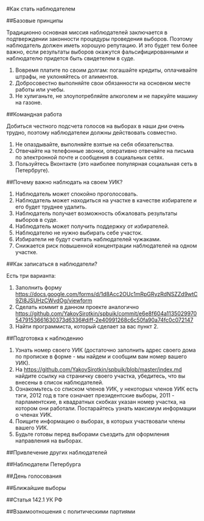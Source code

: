 #Как стать наблюдателем

##Базовые принципы

Традиционно основная миссия наблюдателей заключается в подтверждении законности процедуры проведения выборов. Поэтому наблюдатель должен иметь хорошую репутацию. И это будет тем более важно, если результаты выборов окажутся фальсифицированными и наблюдателю придется быть свидетелем в суде.

1. Вовремя платите по своим долгам: погашайте кредиты, оплачивайте штрафы, не уклоняйтесь от алиментов.
2. Добросовестно выполняйте свои обязанности на основном месте работы или учебы.
3. Не хулиганьте, не злоупотребляйте алкоголем и не паркуйте машину на газоне.

##Командная работа

Добиться честного подсчета голосов на выборах в наши дни очень трудно, поэтому наблюдателеи должны действовать совместно.

1. Не опаздывайте, выполняйте взятые на себя обязательства.
2. Отвечайте на телефонные звонки, оперативно отвечайте на письма по электронной почте и сообщения в социальных сетях.
3. Пользуйтесь Вконтакте (это наиболее популярная социальная сеть в Петербруге).

##Почему важно наблюдать на своем УИК?

1. Наблюдатель может спокойно проголосовать.
2. Наблюдатель может находиться на участке в качестве избирателе и его будет труднее удалить.
3. Наблюдатель получает возможность обжаловать результаты выборов в суде.
4. Наблюдатель может получить поддержку от избирателей. 
5. Наблюдателю не нужно выбирать себе участок.
6. Избиратели не будут считать наблюдателей чужаками.
7. Снижается риск повышенной концентрации наблюдателей на одном участке.

##Как записаться в наблюдатели?

Есть три варианта:

1. Заполнить форму https://docs.google.com/forms/d/1d8Acc2OUc1mRpGRyzRdNSZZd9wtC9ZI8JSUHzCWvdOg/viewform
2. Сделать коммит в данном проекте аналогично https://github.com/YakovSirotkin/spbuik/commit/e6e8f604a11350299705479153661630373d6336#diff-2e40991268c6c50fa90a74fc0c072147
3. Найти программиста, который сделает за вас пункт 2.

##Подготовка к наблюдению

1. Узнать номер своего УИК (достаточно заполнить адрес своего дома по прописке в форме - мы найдем и сообщим вам номер вашего УИК).
2. На https://github.com/YakovSirotkin/spbuik/blob/master/index.md найдите ссылку на страничку своего участка, убедитесь, что вы внесены в список наблюдателей.
3. Ознакомьтесь со списком членов УИК, у некоторых членов УИК есть тэги, 2012 год в тэге означает президентские выборы, 2011 - парламентские, в квадратных скобках указан номер участка, на котором они работали. Постарайтесь узнать максимум информации о членах УИК.
4. Поищите информацию о выборах, в которых участвовали члены вашего УИК. 
5. Будьте готовы перед выборами съездить для оформления направления на выборах.

##Привлечение других наблюдателей

##Наблюдатели Петербурга

##День голосования

##Ближайшие выборы

##Статья 142.1 УК РФ

##Взаимоотношения с политическими партиями
